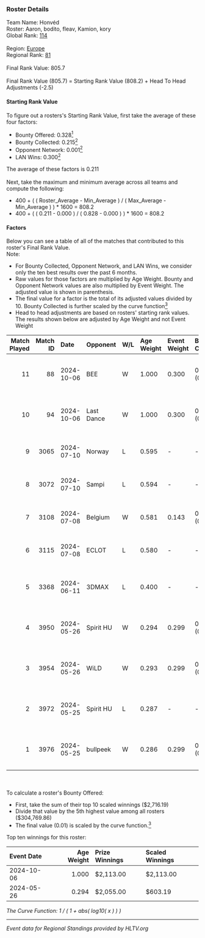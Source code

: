 ### Roster Details<br />
Team Name: Honvéd<br />
Roster: Aaron, bodito, fleav, Kamion, kory<br />
Global Rank: [114](../../standings_global_2024_10_09.md)<br />
<br />
Region: [Europe]( ../../standings_europe_2024_10_09.md)<br />
Regional Rank: [81]( ../../standings_europe_2024_10_09.md)<br />
<br />
Final Rank Value:  805.7<br />
<br />
Final Rank Value (805.7) = Starting Rank Value (808.2) + Head To Head Adjustments (-2.5)<br />

#### Starting Rank Value<br />
To figure out a rosters's Starting Rank Value, first take the average of these four factors:<br />
- Bounty Offered: 0.328[<sup>1</sup>](#table2)
- Bounty Collected: 0.215[<sup>2</sup>](#table1)
- Opponent Network: 0.001[<sup>2</sup>](#table1)
- LAN Wins: 0.300[<sup>2</sup>](#table1)

The average of these factors is 0.211<br />
<br />
Next, take the maximum and minimum average across all teams and compute the following:<br />
- 400 + ( ( Roster_Average - Min_Average ) / ( Max_Average - Min_Average ) ) * 1600 = 808.2
- 400 + ( ( 0.211 - 0.000 ) / ( 0.828 - 0.000 ) ) * 1600 = 808.2


#### Factors<br />
Below you can see a table of all of the matches that contributed to this roster's Final Rank Value.<br />
Note:<br />

- For Bounty Collected, Opponent Network, and LAN Wins, we consider only the ten best results over the past 6 months.
- Raw values for those factors are multiplied by Age Weight. Bounty and Opponent Network values are also multiplied by Event Weight. The adjusted value is shown in parenthesis.
- The final value for a factor is the total of its adjusted values divided by 10. Bounty Collected is further scaled by the curve function[<sup>3</sup>](#curveFunction)
- Head to head adjustments are based on rosters' starting rank values. The results shown below are adjusted by Age Weight and not Event Weight
<span id="table1"></span><br />


| Match Played | Match ID | Date       | Opponent   | W/L | Age Weight | Event Weight | Bounty Collected | Opponent Network | LAN Wins  | H2H Adj. | Roster                               |
| -: | -: | :- | :- | :- | :- | :- | :- | :- | :- | -: | :- |
|           11 |       88 | 2024-10-06 | BEE        | W   | 1.000      | 0.300        | 0.004 (0.001)    | 0.033 (0.010)    | 1 (1.000) |    11.26 | Aaron, bodito, fleav, Kamion, kory   |
|           10 |       94 | 2024-10-06 | Last Dance | W   | 1.000      | 0.300        | 0.002 (0.001)    | 0.000 (0.000)    | 1 (1.000) |     5.87 | Aaron, bodito, fleav, Kamion, kory   |
|            9 |     3065 | 2024-07-10 | Norway     | L   | 0.595      | -            | -                | -                | -         |   -14.10 | Aaron, coolio, fleav, kory, xavi     |
|            8 |     3072 | 2024-07-10 | Sampi      | L   | 0.594      | -            | -                | -                | -         |    -5.45 | Aaron, coolio, fleav, kory, xavi     |
|            7 |     3108 | 2024-07-08 | Belgium    | W   | 0.581      | 0.143        | 0.000 (0.000)    | 0.000 (0.000)    | 0 (0.000) |     1.70 | Aaron, coolio, fleav, kory, xavi     |
|            6 |     3115 | 2024-07-08 | ECLOT      | L   | 0.580      | -            | -                | -                | -         |    -1.87 | Aaron, coolio, fleav, kory, xavi     |
|            5 |     3368 | 2024-06-11 | 3DMAX      | L   | 0.400      | -            | -                | -                | -         |    -0.29 | bodito, fleav, Kamion, Memeske, xavi |
|            4 |     3950 | 2024-05-26 | Spirit HU  | W   | 0.294      | 0.299        | 0.001 (0.000)    | 0.019 (0.002)    | 1 (0.294) |     2.82 | bodito, coolio, fleav, Kamion, xavi  |
|            3 |     3954 | 2024-05-26 | WiLD       | W   | 0.293      | 0.299        | 0.003 (0.000)    | 0.010 (0.001)    | 1 (0.293) |     2.48 | bodito, coolio, fleav, Kamion, xavi  |
|            2 |     3972 | 2024-05-25 | Spirit HU  | L   | 0.287      | -            | -                | -                | -         |    -6.35 | bodito, coolio, fleav, Kamion, xavi  |
|            1 |     3976 | 2024-05-25 | bullpeek   | W   | 0.286      | 0.299        | 0.000 (0.000)    | 0.000 (0.000)    | 1 (0.286) |     1.43 | bodito, coolio, fleav, Kamion, xavi  |

<br />
<span id="table2"></span><br />
To calculate a roster's Bounty Offered:<br />

- First, take the sum of their top 10 scaled winnings ($2,716.19)
- Divide that value by the 5th highest value among all rosters ($304,769.86)
- The final value (0.01) is scaled by the curve function.[<sup>3</sup>](#curveFunction)

Top ten winnings for this roster:<br />

| Event Date | Age Weight | Prize Winnings | Scaled Winnings |
| :- | -: | :- | :- |
| 2024-10-06 |      1.000 | $2,113.00      | $2,113.00       |
| 2024-05-26 |      0.294 | $2,055.00      | $603.19         |


<span id="curveFunction"></span>_The Curve Function: 1 / ( 1 + abs( log10( x ) ) )_<br />

---
_Event data for Regional Standings provided by HLTV.org_<br />
